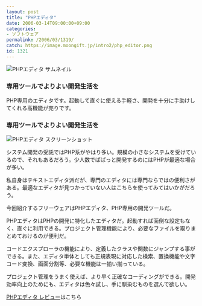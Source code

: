 ```yaml
---
layout: post
title: "PHPエディタ"
date: 2006-03-14T09:00:00+09:00
categories:
- ソフトウェア
permalink: /2006/03/1319/
catch: https://image.moongift.jp/intro2/php_editor.png
id: 1321
---
```

 ![PHPエディタ サムネイル](https://image.moongift.jp/intro2/php_editor.t.png "PHPエディタ サムネイル")
  

### 専用ツールでよりよい開発生活を
  
PHP専用のエディタです。起動して直ぐに使える手軽さ、開発を十分に手助けしてくれる高機能が売りです。  
<!--more-->  

### 専用ツールでよりよい開発生活を
  

![PHPエディタ スクリーンショット](https://image.moongift.jp/intro2/php_editor.png "PHPエディタ スクリーンショット")

  

システム開発の受託ではPHP系がやはり多い。規模の小さなシステムを受けているので、それもあるだろう。少人数でぱぱっと開発するのにはPHPが最適な場合が多い。

  

私自身はテキストエディタ派だが、専門のエディタには専門ならではの便利さがある。最適なエディタが見つかっていない人はこちらを使ってみてはいかがだろう。

  

今回紹介するフリーウェアはPHPエディタ、PHP専用の開発ツールだ。

  

PHPエディタはPHPの開発に特化したエディタだ。起動すれば面倒な設定もなく、直ぐに利用できる。プロジェクト管理機能により、必要なファイルを取りまとめておけるのが便利だ。

  

コードエクスプローラの機能により、定義したクラスや関数にジャンプする事ができる。また、エディタ単体としても正規表現に対応した検索、置換機能や文字コード変換、画面分割等、必要な機能は一揃い揃っている。

  

プロジェクト管理をうまく使えば、より早く正確なコーディングができる。開発効率向上のためにも、エディタは色々試し、手に馴染むものを選んで欲しい。

  

[PHPエディタ レビュー](http://fw.moongift.jp/review/i-1324.html)はこちら

